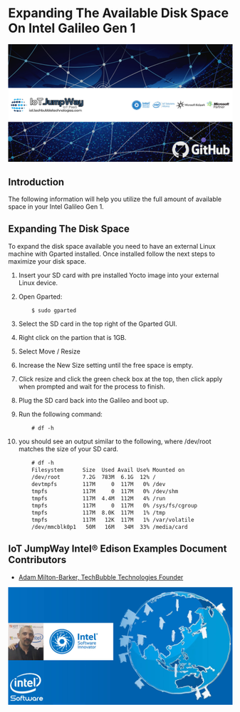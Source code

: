 # Expanding The Available Disk Space On Intel Galileo Gen 1

![TechBubble IoT JumpWay Docs](../../images/main/IoT-Jumpway.jpg)  

## Introduction

The following information will help you utilize the full amount of available space in your Intel Galileo Gen 1.

## Expanding The Disk Space

To expand the disk space available you need to have an external Linux machine with Gparted installed. Once installed follow the next steps to maximize your disk space.

1. Insert your SD card with pre installed Yocto image into your external Linux device.

2. Open Gparted:

    ```
        $ sudo gparted
    ```

3. Select the SD card in the top right of the Gparted GUI.

4. Right click on the partion that is 1GB.

5. Select Move / Resize

6. Increase the New Size setting until the free space is empty.

7. Click resize and click the green check box at the top, then click apply when prompted and wait for the process to finish.

8. Plug the SD card back into the Galileo and boot up.

9. Run the following command:

    ```
        # df -h
    ```

10. you should see an output similar to the following, where /dev/root matches the size of your SD card.

    ```
        # df -h
        Filesystem      Size  Used Avail Use% Mounted on
        /dev/root       7.2G  783M  6.1G  12% /
        devtmpfs        117M     0  117M   0% /dev
        tmpfs           117M     0  117M   0% /dev/shm
        tmpfs           117M  4.4M  112M   4% /run
        tmpfs           117M     0  117M   0% /sys/fs/cgroup
        tmpfs           117M  8.0K  117M   1% /tmp
        tmpfs           117M   12K  117M   1% /var/volatile
        /dev/mmcblk0p1   50M   16M   34M  33% /media/card
    ```

## IoT JumpWay Intel® Edison Examples Document Contributors

- [Adam Milton-Barker, TechBubble Technologies Founder](https://github.com/AdamMiltonBarker "Adam Milton-Barker, TechBubble Technologies Founder")

![Adam Milton-Barker,  Intel Software Innovator](../../images/main/Intel-Software-Innovator.jpg)  



